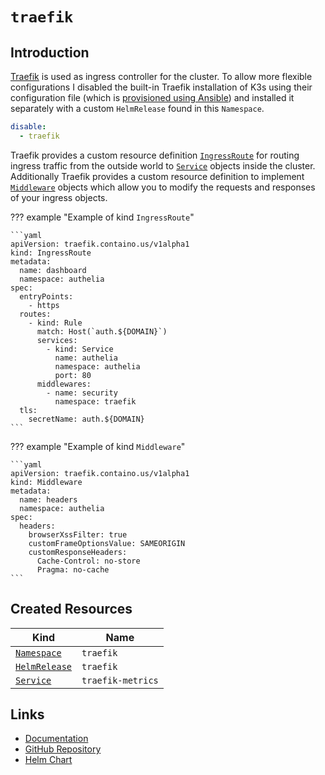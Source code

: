 # `traefik`

## Introduction

[Traefik](https://traefik.io/traefik/) is used as ingress controller for the cluster. To allow more flexible configurations I disabled the built-in Traefik installation of K3s using their configuration file (which is [provisioned using Ansible](/provisioning/)) and installed it separately with a custom `HelmRelease` found in this `Namespace`.

```yaml title="/etc/rancher/k3s/config.yaml"
disable:
  - traefik
```

Traefik provides a custom resource definition [`IngressRoute`](https://doc.traefik.io/traefik/routing/providers/kubernetes-crd/#kind-ingressroute) for routing ingress traffic from the outside world to [`Service`](https://kubernetes.io/docs/reference/kubernetes-api/service-resources/service-v1/) objects inside the cluster. Additionally Traefik provides a custom resource definition to implement [`Middleware`](https://doc.traefik.io/traefik/routing/providers/kubernetes-crd/#kind-middleware) objects which allow you to modify the requests and responses of your ingress objects.

??? example "Example of kind `IngressRoute`"

    ```yaml
    apiVersion: traefik.containo.us/v1alpha1
    kind: IngressRoute
    metadata:
      name: dashboard
      namespace: authelia
    spec:
      entryPoints:
        - https
      routes:
        - kind: Rule
          match: Host(`auth.${DOMAIN}`)
          services:
            - kind: Service
              name: authelia
              namespace: authelia
              port: 80
          middlewares:
            - name: security
              namespace: traefik
      tls:
        secretName: auth.${DOMAIN}
    ```

??? example "Example of kind `Middleware`"

    ```yaml
    apiVersion: traefik.containo.us/v1alpha1
    kind: Middleware
    metadata:
      name: headers
      namespace: authelia
    spec:
      headers:
        browserXssFilter: true
        customFrameOptionsValue: SAMEORIGIN
        customResponseHeaders:
          Cache-Control: no-store
          Pragma: no-cache
    ```

## Created Resources

| Kind                              | Name              |
| --------------------------------- | ----------------- |
| [`Namespace`][ref-namespace]      | `traefik`         |
| [`HelmRelease`][ref-helm-release] | `traefik`         |
| [`Service`][ref-service]          | `traefik-metrics` |

[ref-namespace]: https://kubernetes.io/docs/reference/kubernetes-api/cluster-resources/namespace-v1/
[ref-helm-release]: https://fluxcd.io/docs/components/helm/helmreleases/
[ref-service]: https://kubernetes.io/docs/reference/kubernetes-api/service-resources/service-v1/

## Links

- [Documentation](https://doc.traefik.io/traefik/)
- [GitHub Repository](https://github.com/traefik/traefik/)
- [Helm Chart](https://github.com/traefik/traefik-helm-chart/)
